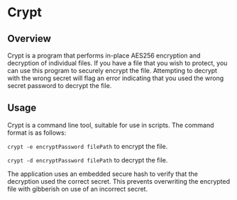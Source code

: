 # Crypt
## Overview
Crypt is a program that performs in-place AES256 encryption and decryption of individual files. 
If you have a file that you wish to protect, you can use this program to securely encrypt the file.
Attempting to decrypt with the wrong secret will flag an error indicating that you used the
wrong secret password to decrypt the file.
## Usage
Crypt is a command line tool, suitable for use in scripts. The command format is as follows:

`crypt -e encryptPassword filePath` to encrypt the file.

`crypt -d encryptPassword filePath` to decrypt the file.

The application uses an embedded secure hash to verify that the decryption used the correct
secret. This prevents overwriting the encrypted file with gibberish on use of an incorrect
secret.
